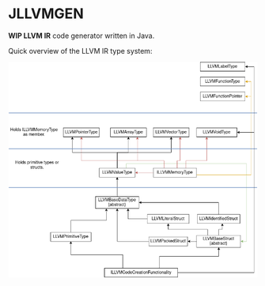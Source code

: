 # JLLVMGEN

**WIP LLVM IR** code generator written in Java.

Quick overview of the LLVM IR type system:

![](Media/TypesOverview.png)
